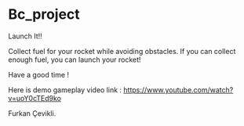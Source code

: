 # Bc_project
 
 Launch It!!
 
 Collect fuel for your rocket while avoiding obstacles. If you can collect enough fuel, you can launch your rocket! 
 
 Have a good time !


Here is demo gameplay video link : https://www.youtube.com/watch?v=uoY0cTEd9ko 


Furkan Çevikli.
